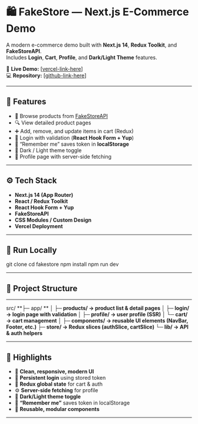 # 🛍️ FakeStore — Next.js E-Commerce Demo

A modern e-commerce demo built with **Next.js 14**, **Redux Toolkit**, and **FakeStoreAPI**.  
Includes **Login**, **Cart**, **Profile**, and **Dark/Light Theme** features.

🔗 **Live Demo:** [[vercel-link-here](https://vercel.com/takos-projects-7f7ff30c/fakestore-next)]  
💻 **Repository:** [[github-link-here](https://github.com/TakoSalakaia/fakestore-next/)]

---

## 🧩 Features
- 🛒 Browse products from [FakeStoreAPI](https://fakestoreapi.com)
- 🔍 View detailed product pages
- ➕ Add, remove, and update items in cart (Redux)
- 👤 Login with validation (**React Hook Form + Yup**)
- 💾 “Remember me” saves token in **localStorage**
- 🌙 Dark / Light theme toggle
- 🧠 Profile page with server-side fetching

---

## ⚙️ Tech Stack
- **Next.js 14 (App Router)**
- **React / Redux Toolkit**
- **React Hook Form + Yup**
- **FakeStoreAPI**
- **CSS Modules / Custom Design**
- **Vercel Deployment**

---

## 🚀 Run Locally

git clone <repo-url>
cd fakestore
npm install
npm run dev

---

## 📁 Project Structure

---

src/
**├─ app/ **
**│ ├─ products/ → product list & detail pages**
**│ ├─ login/ → login page with validation**
**│ ├─ profile/ → user profile (SSR)**
**│ └─ cart/ → cart management**
**│**
**├─ components/ → reusable UI elements (NavBar, Footer, etc.)**
**├─ store/ → Redux slices (authSlice, cartSlice)**
**└─ lib/ → API & auth helpers**


---


## 🧠 Highlights

- 🎨 **Clean, responsive, modern UI**
- 🔐 **Persistent login** using stored token
- 🛒 **Redux global state** for cart & auth
- ⚙️ **Server-side fetching** for profile
- 🌙 **Dark/Light theme toggle**
- 💾 **“Remember me”** saves token in localStorage
- 🧩 **Reusable, modular components**

---
